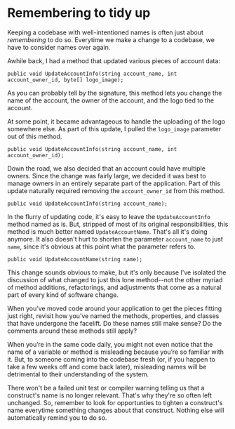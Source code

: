# Remembering to tidy up

Keeping a codebase with well-intentioned names is often just about _remembering_ to do so. Everytime we make a change to a codebase, we have to consider names over again. 

Awhile back, I had a method that updated various pieces of account data:

```
public void UpdateAccountInfo(string account_name, int account_owner_id, byte[] logo_image);
```
As you can probably tell by the signature, this method lets you change the name of the account, the owner of the account, and the logo tied to the account.

At some point, it became advantageous to handle the uploading of the logo somewhere else. As part of this update, I pulled the `logo_image` parameter out of this method.

```
public void UpdateAccountInfo(string account_name, int account_owner_id);
```
Down the road, we also decided that an account could have multiple owners. Since the change was fairly large, we decided it was best to manage owners in an entirely separate part of the application. Part of this update naturally required removing the `account_owner_id` from this method.

```
public void UpdateAccountInfo(string account_name);
```
In the flurry of updating code, it's easy to leave the `UpdateAccountInfo` method named as is. But, stripped of most of its original responsibilities, this method is much better named `UpdateAccountName`. That's all it's doing anymore. It also doesn't hurt to shorten the parameter `account_name` to just `name`, since it's obvious at this point what the parameter refers to.

```
public void UpdateAccountName(string name);
```
This change sounds obvious to make, but it's only because I've isolated the discussion of what changed to just this lone method--not the other myriad of method additions, refactorings, and adjustments that come as a natural part of every kind of software change.

When you’ve moved code around your application to get the pieces fitting just right, revisit how you’ve named the methods, properties, and classes that have undergone the facelift. Do these names still make sense? Do the comments around these methods still apply?

When you’re in the same code daily, you might not even notice that the name of a variable or method is misleading because you’re so familiar with it. But, to someone coming into the codebase fresh (or, if you happen to take a few weeks off and come back later), misleading names will be detrimental to their understanding of the system.

There won't be a failed unit test or compiler warning telling us that a construct's name is no longer relevant. That's why they're so often left unchanged. So, remember to look for opportunties to tighten a construct's name everytime something changes about that construct. Nothing else will automatically remind you to do so.
